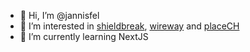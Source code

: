 - 👋 Hi, I’m @jannisfel
- 👀 I’m interested in [shieldbreak](https://github.com/shield-break-net/), [wireway](https://github.com/wirewayproject/) and [placeCH](https://github.com/r-placeCH)
- 🌱 I’m currently learning NextJS

<!---
jannisfel/jannisfel is a ✨ special ✨ repository because its `README.md` (this file) appears on your GitHub profile.
You can click the Preview link to take a look at your changes.
--->
